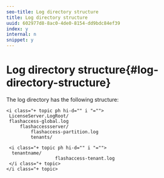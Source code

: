 ```yaml
---
seo-title: Log directory structure
title: Log directory structure
uuid: 602977d8-8ac0-4de0-8154-dd9bdc84ef39
index: y
internal: n
snippet: y
---
```


# Log directory structure{#log-directory-structure}

The log directory has the following structure:

```
<i class="+ topic ph hi-d="" i "="">
 LicenseServer.LogRoot/ 
 flashaccess-global.log 
     flashaccessserver/ 
         flashaccess-partition.log 
         tenants/ 
             
 <i class="+ topic ph hi-d="" i "="">
  tenantname/ 
                  flashaccess-tenant.log
 </i class="+ topic>
</i class="+ topic>
```

